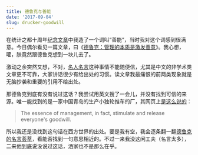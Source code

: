 ```yaml
---
title: 德鲁克与善能
date: '2017-09-04'
slug: drucker-goodwill
---
```


在统计之都十周年[纪念文章](https://cosx.org/2016/05/cos10-anniversery-yihui/)中我造了一个词叫“善能”，当时我对这个词感到很满意。今日偶尔看见一篇文章，曰《[德鲁克：管理的本质是激发善意](http://www.chinavalue.net/Management/Blog/2016-5-4/1257348.aspx)》。我心想，嚯，朕竟然跟德鲁克想到一块儿去了。

激动之余突然又想，不对，[名人名言](/cn/2017/02/kaiti/)这种事情不能随便信，尤其是中文的非学术类文章更不可靠，大家讲话很少有给出处的习惯。读文章我最痛恨的前两类现象就是无脑抄袭和重要的引用不给出处。

那德鲁克到底有没有说过这话？我尝试用英文搜了一会儿，并没有找到可信的来源。唯一能找到的是一家中国青岛的生产小独轮推车的厂，其网页上[是这么说的](http://www.china-wheelbarrows.com/mod_article-article_content-article_id-1067.html)：

> The essence of management, in fact, stimulate and release everyone's goodwill.

所以我还是没找到这句话在西方世界的出处。要是我有空，我会逐条翻一翻[德鲁克的名言荟萃](https://en.wikiquote.org/wiki/Peter_Drucker)，看能否找到一句意思相近的。不过一来我没这闲工夫（名言太多），二来他到底说没说过这话，洒家也不是那么在乎。
